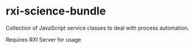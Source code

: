 # rxi-science-bundle
Collection of JavaScript service classes to deal with process automation.

Requires RXI Server for usage
